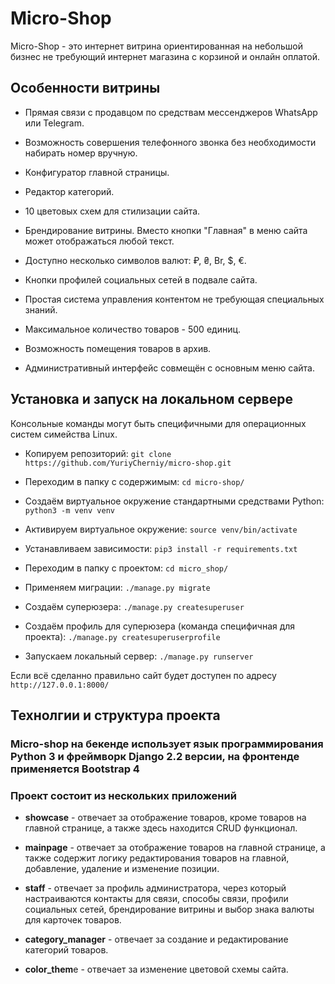# Micro-Shop #

Micro-Shop - это интернет витрина ориентированная на небольшой бизнес не требующий интернет магазина с корзиной и онлайн оплатой.

## Особенности витрины ##

* Прямая связи с продавцом по средствам мессенджеров WhatsApp или Telegram.

* Возможность совершения телефонного звонка без необходимости набирать номер вручную.

* Конфигуратор главной страницы.

* Редактор категорий.

* 10 цветовых схем для стилизации сайта.

* Брендирование витрины. Вместо кнопки "Главная" в меню сайта может отображаться любой текст.

* Доступно несколько символов валют: ₽, ₴, Br, $, €.

* Кнопки профилей социальных сетей в подвале сайта.

* Простая система управления контентом не требующая специальных знаний.

* Максимальное количество товаров - 500 единиц.

* Возможность помещения товаров в архив.

* Административный интерфейс совмещён с основным меню сайта.

## Установка и запуск на локальном сервере ##

Консольные команды могут быть специфичными для операционных систем симейства Linux.

* Копируем репозиторий: ```git clone https://github.com/YuriyCherniy/micro-shop.git```

* Переходим в папку с содержимым: ```cd micro-shop/```

* Создаём виртуальное окружение стандартными средствами Python: ```python3 -m venv venv```

* Активируем виртуальное окружение: ```source venv/bin/activate```

* Устанавливаем зависимости: ```pip3 install -r requirements.txt```

* Переходим в папку с проектом: ```cd micro_shop/```

* Применяем миграции: ```./manage.py migrate```

* Создаём суперюзера: ```./manage.py createsuperuser```

* Создаём профиль для суперюзера (команда специфичная для проекта): ```./manage.py createsuperuserprofile```

* Запускаем локальный сервер: ```./manage.py runserver```

Если всё сделанно правильно сайт будет доступен по адресу ```http://127.0.0.1:8000/```

## Технолгии и структура проекта ##

### Micro-shop на бекенде использует язык программирования Python 3 и фреймворк Django 2.2 версии, на фронтенде применяется Bootstrap 4 ###

### Проект состоит из нескольких приложений ###

* **showcase** - отвечает за отображение товаров, кроме товаров на главной странице, а также здесь находится CRUD функционал.

* **mainpage** - отвечает за отображение товаров на главной странице, а также содержит логику редактирования товаров на главной, добавление, удаление и изменение позиции.

* **staff** - отвечает за профиль администратора, через который настраиваются контакты для связи, способы связи, профили социальных сетей, брендирование витрины и выбор знака валюты для карточек товаров.

* **category_manager** - отвечает за создание и редактирование категорий товаров.

* **color_them**e - отвечает за изменение цветовой схемы сайта.